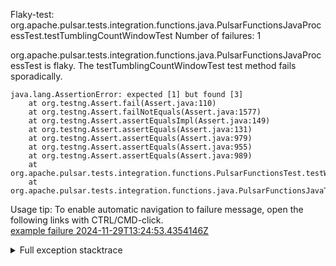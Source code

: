         
Flaky-test: org.apache.pulsar.tests.integration.functions.java.PulsarFunctionsJavaProcessTest.testTumblingCountWindowTest
Number of failures: 1

org.apache.pulsar.tests.integration.functions.java.PulsarFunctionsJavaProcessTest is flaky. The testTumblingCountWindowTest test method fails sporadically.

```
java.lang.AssertionError: expected [1] but found [3]
	at org.testng.Assert.fail(Assert.java:110)
	at org.testng.Assert.failNotEquals(Assert.java:1577)
	at org.testng.Assert.assertEqualsImpl(Assert.java:149)
	at org.testng.Assert.assertEquals(Assert.java:131)
	at org.testng.Assert.assertEquals(Assert.java:979)
	at org.testng.Assert.assertEquals(Assert.java:955)
	at org.testng.Assert.assertEquals(Assert.java:989)
	at org.apache.pulsar.tests.integration.functions.PulsarFunctionsTest.testWindowFunction(PulsarFunctionsTest.java:334)
	at org.apache.pulsar.tests.integration.functions.java.PulsarFunctionsJavaTest.testTumblingCountWindowTest(PulsarFunctionsJavaTest.java:138)
```

Usage tip: To enable automatic navigation to failure message, open the following links with CTRL/CMD-click.  
[example failure 2024-11-29T13:24:53.4354146Z](https://github.com/apache/pulsar/actions/runs/12084518996/job/33701372645#step:12:34604)  


<details>
<summary>Full exception stacktrace</summary>
<code><pre>
java.lang.AssertionError: expected [1] but found [3]
	at org.testng.Assert.fail(Assert.java:110)
	at org.testng.Assert.failNotEquals(Assert.java:1577)
	at org.testng.Assert.assertEqualsImpl(Assert.java:149)
	at org.testng.Assert.assertEquals(Assert.java:131)
	at org.testng.Assert.assertEquals(Assert.java:979)
	at org.testng.Assert.assertEquals(Assert.java:955)
	at org.testng.Assert.assertEquals(Assert.java:989)
	at org.apache.pulsar.tests.integration.functions.PulsarFunctionsTest.testWindowFunction(PulsarFunctionsTest.java:334)
	at org.apache.pulsar.tests.integration.functions.java.PulsarFunctionsJavaTest.testTumblingCountWindowTest(PulsarFunctionsJavaTest.java:138)
	at java.base/jdk.internal.reflect.DirectMethodHandleAccessor.invoke(DirectMethodHandleAccessor.java:103)
	at java.base/java.lang.reflect.Method.invoke(Method.java:580)
	at org.testng.internal.invokers.MethodInvocationHelper.invokeMethod(MethodInvocationHelper.java:139)
	at org.testng.internal.invokers.InvokeMethodRunnable.runOne(InvokeMethodRunnable.java:47)
	at org.testng.internal.invokers.InvokeMethodRunnable.call(InvokeMethodRunnable.java:76)
	at org.testng.internal.invokers.InvokeMethodRunnable.call(InvokeMethodRunnable.java:11)
	at java.base/java.util.concurrent.FutureTask.run(FutureTask.java:317)
	at java.base/java.util.concurrent.ThreadPoolExecutor.runWorker(ThreadPoolExecutor.java:1144)
	at java.base/java.util.concurrent.ThreadPoolExecutor$Worker.run(ThreadPoolExecutor.java:642)
	at java.base/java.lang.Thread.run(Thread.java:1583)

</pre></code>
</details>

